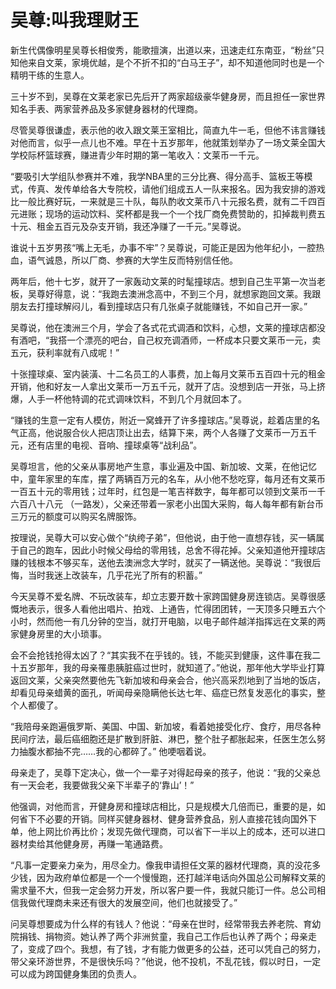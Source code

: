 # 吴尊:叫我理财王

新生代偶像明星吴尊长相俊秀，能歌擅演，出道以来，迅速走红东南亚，“粉丝”只知他来自文莱，家境优越，是个不折不扣的“白马王子”，却不知道他同时也是一个精明干练的生意人。

三十岁不到，吴尊在文莱老家已先后开了两家超级豪华健身房，而且担任一家世界知名手表、两家营养品及多家健身器材的代理商。

尽管吴尊很谦虚，表示他的收入跟文莱王室相比，简直九牛一毛，但他不讳言赚钱对他而言，似乎一点儿也不难。早在十五岁那年，他就策划举办了一场文莱全国大学校际杯篮球赛，赚进青少年时期的第一笔收入：文莱币一千元。

“要吸引大学组队参赛并不难，我学NBA里的三分比赛、得分高手、篮板王等模式，传真、发传单给各大专院校，请他们组成五人一队来报名。因为我安排的游戏比一般比赛好玩，一来就是三十队，每队酌收文莱币八十元报名费，就有二千四百元进账；现场的运动饮料、奖杯都是我一个一个找厂商免费赞助的，扣掉裁判费五十元、租金五百元及杂支开销，我还净赚了一千元。”吴尊说。

谁说十五岁男孩“嘴上无毛，办事不牢”？吴尊说，可能正是因为他年纪小，一腔热血，语气诚恳，所以厂商、参赛的大学生反而特别信任他。

两年后，他十七岁，就开了一家轰动文莱的时髦撞球店。想到自己生平第一次当老板，吴尊好得意，说：“我跑去澳洲念高中，不到三个月，就想家跑回文莱。我跟朋友去打撞球解闷儿，看到撞球店只有几张桌子就能赚钱，不如自己开一家。”

吴尊说，他在澳洲三个月，学会了各式花式调酒和饮料，心想，文莱的撞球店都没有酒吧，“我搭一个漂亮的吧台，自己权充调酒师，一杯成本只要文莱币一元，卖五元，获利率就有八成呢！”

十张撞球桌、室内装潢、十二名员工的人事费，加上每月文莱币五百四十元的租金开销，他和好友一人拿出文莱币一万五千元，就开了店。没想到店一开张，马上挤爆，人手一杯他特调的花式调味饮料，不到几个月就回本了。

“赚钱的生意一定有人模仿，附近一窝蜂开了许多撞球店。”吴尊说，趁着店里的名气正高，他说服合伙人把店顶让出去，结算下来，两个人各赚了文莱币一万五千元，还有店里的电视、音响、撞球桌等“战利品”。

吴尊坦言，他的父亲从事房地产生意，事业遍及中国、新加坡、文莱，在他记忆中，童年家里的车库，摆了两辆百万元的名车，从小他不愁吃穿，每月还有文莱币一百五十元的零用钱；过年时，红包是一笔吉祥数字，每年都可以领到文莱币一千六百八十八元 （一路发），父亲还带着一家老小出国大采购，每人每年都有新台币三万元的额度可以购买名牌服饰。

按理说，吴尊大可以安心做个“纨绔子弟”，但他说，由于他一直想存钱，买一辆属于自己的跑车，因此小时候父母给的零用钱，总舍不得花掉。父亲知道他开撞球店赚的钱根本不够买车，送他去澳洲念大学时，就买了一辆送他。吴尊说：“我很后悔，当时我迷上改装车，几乎花光了所有的积蓄。”

今天吴尊不爱名牌、不玩改装车，却立志要开数十家跨国健身房连锁店。吴尊很感慨地表示，很多人看他出唱片、拍戏、上通告，忙得团团转，一天顶多只睡五六个小时，然而他一有几分钟的空当，就打开电脑，以电子邮件越洋指挥远在文莱的两家健身房里的大小琐事。

会不会抢钱抢得太凶了？“其实我不在乎钱的。钱，不能买到健康，这件事在我二十五岁那年，我的母亲罹患胰脏癌过世时，就知道了。”他说，那年他大学毕业打算返回文莱，父亲突然要他先飞新加坡和母亲会合，他兴高采烈地到了当地的饭店，却看见母亲蜡黄的面孔，听闻母亲隐瞒他长达七年、癌症已然复发恶化的事实，整个人都傻了。

“我陪母亲跑遍俄罗斯、美国、中国、新加坡，看着她接受化疗、食疗，用尽各种民间疗法，最后癌细胞还是扩散到肝脏、淋巴，整个肚子都胀起来，任医生怎么努力抽腹水都抽不完……我的心都碎了。” 他哽咽着说。

母亲走了，吴尊下定决心，做一个一辈子对得起母亲的孩子，他说：“我的父亲总有一天会老，我要做我父亲下半辈子的‘靠山’！”

他强调，对他而言，开健身房和撞球店相比，只是规模大几倍而已，重要的是，如何省下不必要的开销。同样买健身器材、健身营养食品，别人直接花钱向国外下单，他上网比价再比价；发现先做代理商，可以省下一半以上的成本，还可以进口器材卖给其他健身房，再赚一笔通路费。

“凡事一定要亲力亲为，用尽全力。像我申请担任文莱的器材代理商，真的没花多少钱，因为政府单位都是一个一个慢慢跑，还打越洋电话向外国总公司解释文莱的需求量不大，但我一定会努力开发，所以客户要一件，我就只能订一件。总公司相信我做代理商未来还有很大的发展空间，他们也就接受了。”

问吴尊想要成为什么样的有钱人？他说：“母亲在世时，经常带我去养老院、育幼院捐钱、捐物资。她认养了两个非洲贫童，我自己工作后也认养了两个；母亲走了，变成了四个。我想，有了钱，才有能力做更多的公益，还可以凭自己的努力，带父亲环游世界，不是很快乐吗？”他说，他不投机，不乱花钱，假以时日，一定可以成为跨国健身集团的负责人。